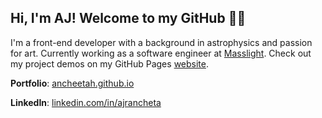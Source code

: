 ## Hi, I'm AJ! Welcome to my GitHub 👋🏽

I'm a front-end developer with a background in astrophysics and passion for art. Currently working as a software engineer at [Masslight](https://www.masslight.com/). Check out my project demos on my GitHub Pages [website](https://ancheetah.github.io).

**Portfolio**: [ancheetah.github.io](https://ancheetah.github.io)

**LinkedIn**: [linkedin.com/in/ajrancheta](https://www.linkedin.com/in/ajrancheta/)

<!--
**ancheetah/ancheetah** is a ✨ _special_ ✨ repository because its `README.md` (this file) appears on your GitHub profile.
-->
